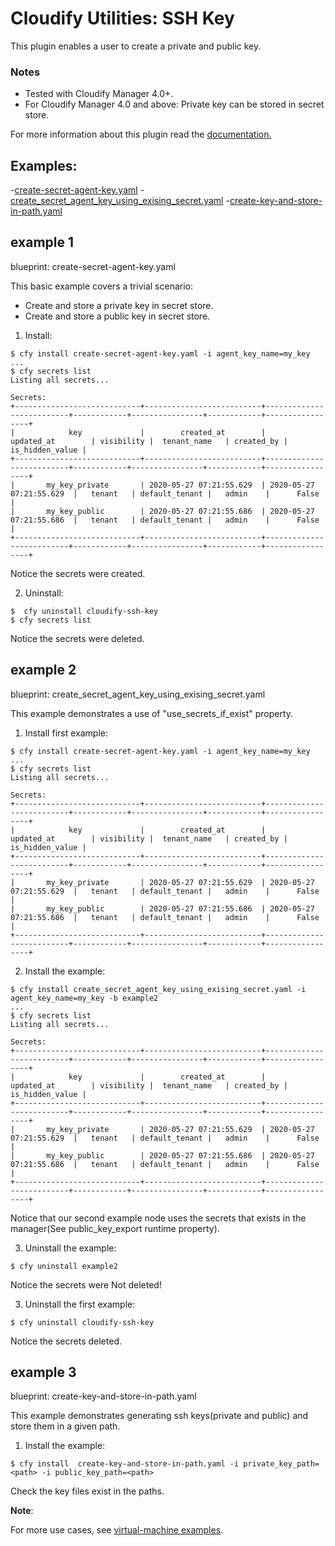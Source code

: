 # Cloudify Utilities: SSH Key

This plugin enables a user to create a private and public key.

### Notes

- Tested with Cloudify Manager 4.0+.
- For Cloudify Manager 4.0 and above: Private key can be stored in secret store.

For more information about this plugin read the [documentation.](https://docs.cloudify.co/5.0.5/working_with/official_plugins/configuration/utilities/key/)

## Examples:

-[create-secret-agent-key.yaml](./create-secret-agent-key.yaml)
-[create_secret_agent_key_using_exising_secret.yaml](./create_secret_agent_key_using_exising_secret.yaml)
-[create-key-and-store-in-path.yaml](./create-key-and-store-in-path.yaml)

## example 1  

blueprint: create-secret-agent-key.yaml

This basic example covers a trivial scenario:
- Create and store a private key in secret store.
- Create and store a public  key in secret store.

1. Install:

```shell
$ cfy install create-secret-agent-key.yaml -i agent_key_name=my_key
...
$ cfy secrets list
Listing all secrets...

Secrets:
+----------------------------+--------------------------+--------------------------+------------+----------------+------------+-----------------+
|            key             |        created_at        |        updated_at        | visibility |  tenant_name   | created_by | is_hidden_value |
+----------------------------+--------------------------+--------------------------+------------+----------------+------------+-----------------+
|       my_key_private       | 2020-05-27 07:21:55.629  | 2020-05-27 07:21:55.629  |   tenant   | default_tenant |   admin    |      False      |
|       my_key_public        | 2020-05-27 07:21:55.686  | 2020-05-27 07:21:55.686  |   tenant   | default_tenant |   admin    |      False      |
+----------------------------+--------------------------+--------------------------+------------+----------------+------------+-----------------+

```

Notice the secrets were created.


2. Uninstall:

```shell
$  cfy uninstall cloudify-ssh-key
$ cfy secrets list

```
Notice the secrets were deleted.

## example 2 
 
blueprint: create_secret_agent_key_using_exising_secret.yaml
 
This example demonstrates a use of "use_secrets_if_exist" property.

1. Install first example:

```shell
$ cfy install create-secret-agent-key.yaml -i agent_key_name=my_key
...
$ cfy secrets list
Listing all secrets...

Secrets:
+----------------------------+--------------------------+--------------------------+------------+----------------+------------+-----------------+
|            key             |        created_at        |        updated_at        | visibility |  tenant_name   | created_by | is_hidden_value |
+----------------------------+--------------------------+--------------------------+------------+----------------+------------+-----------------+
|       my_key_private       | 2020-05-27 07:21:55.629  | 2020-05-27 07:21:55.629  |   tenant   | default_tenant |   admin    |      False      |
|       my_key_public        | 2020-05-27 07:21:55.686  | 2020-05-27 07:21:55.686  |   tenant   | default_tenant |   admin    |      False      |
+----------------------------+--------------------------+--------------------------+------------+----------------+------------+-----------------+

```

2. Install the example:

```shell
$ cfy install create_secret_agent_key_using_exising_secret.yaml -i agent_key_name=my_key -b example2
...
$ cfy secrets list
Listing all secrets...

Secrets:
+----------------------------+--------------------------+--------------------------+------------+----------------+------------+-----------------+
|            key             |        created_at        |        updated_at        | visibility |  tenant_name   | created_by | is_hidden_value |
+----------------------------+--------------------------+--------------------------+------------+----------------+------------+-----------------+
|       my_key_private       | 2020-05-27 07:21:55.629  | 2020-05-27 07:21:55.629  |   tenant   | default_tenant |   admin    |      False      |
|       my_key_public        | 2020-05-27 07:21:55.686  | 2020-05-27 07:21:55.686  |   tenant   | default_tenant |   admin    |      False      |
+----------------------------+--------------------------+--------------------------+------------+----------------+------------+-----------------+

```
Notice that our second example node uses the secrets that exists in the manager(See public_key_export runtime property).

3. Uninstall the example:
```shell
$ cfy uninstall example2
```

Notice the secrets were Not deleted!

3. Uninstall the first example:

```shell
$ cfy uninstall cloudify-ssh-key
```
Notice the secrets deleted.


## example 3  

blueprint: create-key-and-store-in-path.yaml

This example demonstrates generating ssh keys(private and public) and store them in a given path.


1. Install the example:

```shell
$ cfy install  create-key-and-store-in-path.yaml -i private_key_path=<path> -i public_key_path=<path>

```
Check the key files exist in the paths.


**Note**:

For more use cases, see [virtual-machine examples](https://github.com/cloudify-community/blueprint-examples/tree/master/virtual-machine).
